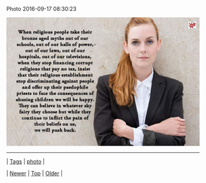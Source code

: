 <!--
title: Photo 2016-09-17 08
date: 2020-06-28T15:27:00.130Z
tags: photo
-->


Photo 2016-09-17 08:30:23

![](150529343328-0.jpg)

<!--BOTTOM-POST-NAVIGATION-->
---

| [Tags](tags.md) | [photo](tag-photo.md) |

| [Newer](150499075170.md) | [Top](index.md) | [Older](150535361706.md) |